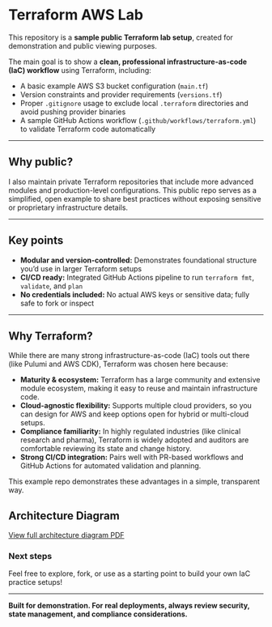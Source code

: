# Terraform AWS Lab

This repository is a **sample public Terraform lab setup**, created for demonstration and public viewing purposes.

The main goal is to show a **clean, professional infrastructure-as-code (IaC) workflow** using Terraform, including:

- A basic example AWS S3 bucket configuration (`main.tf`)
- Version constraints and provider requirements (`versions.tf`)
- Proper `.gitignore` usage to exclude local `.terraform` directories and avoid pushing provider binaries
- A sample GitHub Actions workflow (`.github/workflows/terraform.yml`) to validate Terraform code automatically

---

## Why public?

I also maintain private Terraform repositories that include more advanced modules and production-level configurations. This public repo serves as a simplified, open example to share best practices without exposing sensitive or proprietary infrastructure details.

---

## Key points

- **Modular and version-controlled:** Demonstrates foundational structure you’d use in larger Terraform setups
- **CI/CD ready:** Integrated GitHub Actions pipeline to run `terraform fmt`, `validate`, and `plan`
- **No credentials included:** No actual AWS keys or sensitive data; fully safe to fork or inspect

---

## Why Terraform?

While there are many strong infrastructure-as-code (IaC) tools out there (like Pulumi and AWS CDK), Terraform was chosen here because:

- **Maturity & ecosystem:** Terraform has a large community and extensive module ecosystem, making it easy to reuse and maintain infrastructure code.
- **Cloud-agnostic flexibility:** Supports multiple cloud providers, so you can design for AWS and keep options open for hybrid or multi-cloud setups.
- **Compliance familiarity:** In highly regulated industries (like clinical research and pharma), Terraform is widely adopted and auditors are comfortable reviewing its state and change history.
- **Strong CI/CD integration:** Pairs well with PR-based workflows and GitHub Actions for automated validation and planning.

This example repo demonstrates these advantages in a simple, transparent way.

## Architecture Diagram

[View full architecture diagram PDF](docs/aws_terraform_v2.pdf)


### Next steps

Feel free to explore, fork, or use as a starting point to build your own IaC practice setups!

---

**Built for demonstration. For real deployments, always review security, state management, and compliance considerations.**

